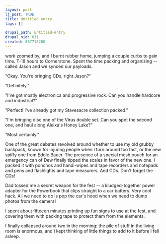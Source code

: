 ```yaml
--- 
layout: post
lj_post: TRUE
title: Untitled entry
tags: []

drupal_path: untitled-entry
drupal_nid: 631
created: 867718200
---
```

work zoomed by, and I burnt rubber home, jumping a couple curbs to gain time. T-18 hours to Cornerstone. Spent the time packing and organizing -- called Jason and we synced our payloads.

"Okay. You're bringing CDs, right Jason?"

"Definitely."

"I've got mostly electronica and progressive rock. Can you handle hardcore and industrial?"

"Perfect! I've already got my Stavesacre collection packed."

"I'm bringing disc one of the Virus double set. Can you spot the second one, and haul along Aleixa's Honey Lake?"

"Most certainly."

One of the great debates revolved around whether to use my old grubby backpack, known for injuring people when I turn around too fast, or the new spiffy one from Eddie Bauer. The presence of a special mesh pouch for an emergency can of Dew finally tipped the scales in favor of the new one. I packed it with ponchos and handi-wipes and tape recorders and notepads and pens and flashlights and tape measurers. And CDs. Don't forget the CDs!

Dad tossed me a secret weapon for the fest -- a kludged-together power adapter for the Powerbook that clips straight to a car battery. Very cool hack. All we need to do is pop the car's hood when we need to dump photos from the camera!

I spent about fifteeen minutes printing up fun signs to use at the fest, and covering them with packing tape to protect them from the elements.

I finally collapsed around two in the morning: the pile of stuff in the living room is enormous, and I kept thinking of little things to add to it before I fell asleep.

